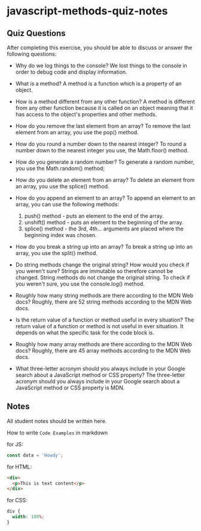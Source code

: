 # javascript-methods-quiz-notes

## Quiz Questions

After completing this exercise, you should be able to discuss or answer the following questions:

- Why do we log things to the console?
  We lost things to the console in order to debug code and display information.

- What is a method?
  A method is a function which is a property of an object.

- How is a method different from any other function?
  A method is different from any other function because it is called on an object meaning that it has access to the object's properties and other methods.

- How do you remove the last element from an array?
  To remove the last element from an array, you use the pop() method.

- How do you round a number down to the nearest integer?
  To round a number down to the nearest integer you use, the Math.floor() method.

- How do you generate a random number?
  To generate a random number, you use the Math.random() method;

- How do you delete an element from an array?
  To delete an element from an array, you use the splice() method.

- How do you append an element to an array?
  To append an element to an array, you can use the following methods:

  1. push() method - puts an element to the end of the array.
  2. unshift() method - puts an element to the beginning of the array.
  3. splice() method - the 3rd, 4th... arguments are placed where the beginning index was chosen.

- How do you break a string up into an array?
  To break a string up into an array, you use the split() method.

- Do string methods change the original string? How would you check if you weren't sure?
  Strings are immutable so therefore cannot be changed. String methods do not change the original string. To check if you weren't sure, you use the console.log() method.

- Roughly how many string methods are there according to the MDN Web docs?
  Roughly, there are 52 string methods according to the MDN Web docs.

- Is the return value of a function or method useful in every situation?
  The return value of a function or method is not useful in ever situation. It depends on what the specific task for the code block is.

- Roughly how many array methods are there according to the MDN Web docs?
  Roughly, there are 45 array methods according to the MDN Web docs.

- What three-letter acronym should you always include in your Google search about a JavaScript method or CSS property?
  The three-letter acronym should you always include in your Google search about a JavaScript method or CSS property is MDN.

## Notes

All student notes should be written here.

How to write `Code Examples` in markdown

for JS:

```javascript
const data = 'Howdy';
```

for HTML:

```html
<div>
  <p>This is text content</p>
</div>
```

for CSS:

```css
div {
  width: 100%;
}
```
